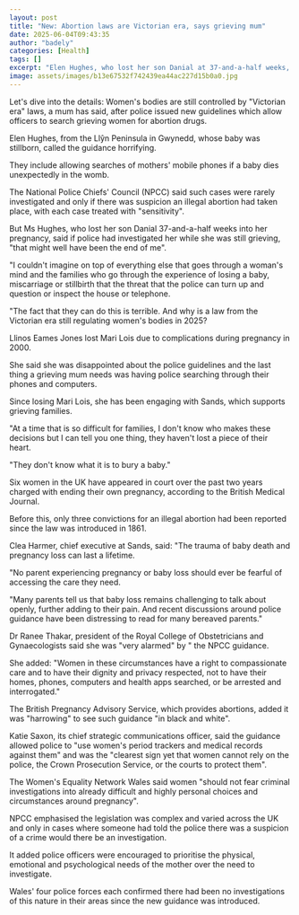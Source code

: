 ```yaml
---
layout: post
title: "New: Abortion laws are Victorian era, says grieving mum"
date: 2025-06-04T09:43:35
author: "badely"
categories: [Health]
tags: []
excerpt: "Elen Hughes, who lost her son Danial at 37-and-a-half weeks, says police guidance is 'terrible'."
image: assets/images/b13e67532f742439ea44ac227d15b0a0.jpg
---
```


Let's dive into the details: Women's bodies are still controlled by "Victorian era" laws, a mum has said, after police issued new guidelines which allow officers to search grieving women for abortion drugs. 

Elen Hughes, from the Llŷn Peninsula in Gwynedd, whose baby was stillborn, called the guidance horrifying.

They include allowing searches of mothers' mobile phones if a baby dies unexpectedly in the womb.

The National Police Chiefs' Council (NPCC) said such cases were rarely investigated and only if there was suspicion an illegal abortion had taken place, with each case treated with "sensitivity".

But Ms Hughes, who lost her son Danial 37-and-a-half weeks into her pregnancy, said if police had investigated her while she was still grieving, "that might well have been the end of me". 

"I couldn't imagine on top of everything else that goes through a woman's mind and the families who go through the experience of losing a baby, miscarriage or stillbirth that the threat that the police can turn up and question or inspect the house or telephone.

"The fact that they can do this is terrible. And why is a law from the Victorian era still regulating women's bodies in 2025? 

Llinos Eames Jones lost Mari Lois due to complications during pregnancy in 2000. 

She said she was disappointed about the police guidelines and the last thing a grieving mum needs was having police searching through their phones and computers.

Since losing Mari Lois, she has been engaging with Sands, which supports grieving families.

"At a time that is so difficult for families, I don't know who makes these decisions but I can tell you one thing, they haven't lost a piece of their heart. 

"They don't know what it is to bury a baby."

Six women in the UK have appeared in court over the past two years charged with ending their own pregnancy, according to the British Medical Journal.

Before this, only three convictions for an illegal abortion had been reported since the law was introduced in 1861.

Clea Harmer, chief executive at Sands, said: "The trauma of baby death and pregnancy loss can last a lifetime.

"No parent experiencing pregnancy or baby loss should ever be fearful of accessing the care they need.

"Many parents tell us that baby loss remains challenging to talk about openly, further adding to their pain. And recent discussions around police guidance have been distressing to read for many bereaved parents."

Dr Ranee Thakar, president of the Royal College of Obstetricians and Gynaecologists said she was "very alarmed" by " the NPCC guidance.

She added: "Women in these circumstances have a right to compassionate care and to have their dignity and privacy respected, not to have their homes, phones, computers and health apps searched, or be arrested and interrogated."

The British Pregnancy Advisory Service, which provides abortions, added it was "harrowing" to see such guidance "in black and white".

Katie Saxon, its chief strategic communications officer, said the guidance allowed police to "use women's period trackers and medical records against them" and was the "clearest sign yet that women cannot rely on the police, the Crown Prosecution Service, or the courts to protect them".

The Women's Equality Network Wales said women "should not fear criminal investigations into already difficult and highly personal choices and circumstances around pregnancy".

NPCC emphasised the legislation was complex and varied across the UK and only in cases where someone had told the police there was a suspicion of a crime would there be an investigation.

It added police officers were encouraged to prioritise the physical, emotional and psychological needs of the mother over the need to investigate.

Wales' four police forces each confirmed there had been no investigations of this nature in their areas since the new guidance was introduced.

